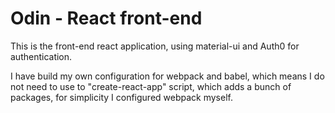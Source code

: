 # Odin - React front-end

This is the front-end react application, using material-ui and Auth0 for authentication.

I have build my own configuration for webpack and babel, which means I do not need to use to "create-react-app" script, which adds a bunch of packages, for simplicity I configured webpack myself.
